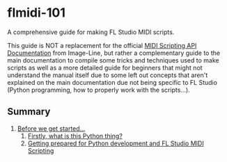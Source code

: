# flmidi-101

A comprehensive guide for making FL Studio MIDI scripts.

This guide is NOT a replacement for the official [MIDI Scripting API Documentation](https://www.image-line.com/fl-studio-learning/fl-studio-online-manual/html/midi_scripting.htm) from Image-Line, but rather a complementary guide to the main documentation to compile some tricks and techniques used to make scripts as well as a more detailed guide for beginners that might not understand the manual itself due to some left out concepts that aren't explained on the main documentation due not being specific to FL Studio (Python programming, how to properly work with the scripts...).

## Summary

1. [Before we get started...](1_before_we_get_started.md)
   1. [Firstly, what is this Python thing?](1_before_we_get_started.md#firstly-what-is-this-python-thing)
   2. [Getting prepared for Python development and FL Studio MIDI Scripting](1_before_we_get_started.md#getting-prepared-for-python-development-and-fl-studio-midi-scripting)
